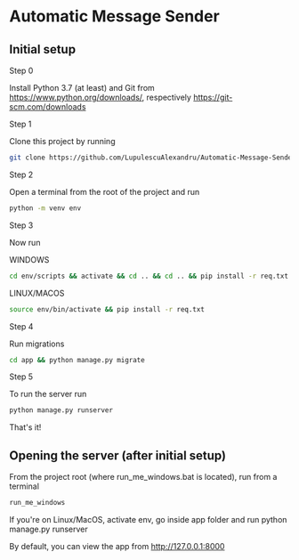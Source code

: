 # Automatic Message Sender

## Initial setup

Step 0

Install Python 3.7 (at least) and Git from https://www.python.org/downloads/, respectively https://git-scm.com/downloads

Step 1

Clone this project by running
```bash
git clone https://github.com/LupulescuAlexandru/Automatic-Message-Sender.git
```

Step 2

Open a terminal from the root of the project and run 

```bash
python -m venv env
```
Step 3

Now run 

WINDOWS
```bash
cd env/scripts && activate && cd .. && cd .. && pip install -r req.txt
```
LINUX/MACOS
```bash
source env/bin/activate && pip install -r req.txt
```

Step 4

Run migrations
```bash
cd app && python manage.py migrate
```

Step 5

To run the server run
```bash
python manage.py runserver
```

That's it!
## Opening the server (after initial setup)

From the project root (where run_me_windows.bat is located), run from a terminal
```bash
run_me_windows
```
If you're on Linux/MacOS, activate env, go inside app folder and run python manage.py runserver

By default, you can view the app from http://127.0.0.1:8000
